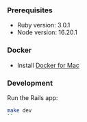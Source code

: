 ### Prerequisites

- Ruby version: 3.0.1
- Node version: 16.20.1

### Docker

- Install [Docker for Mac](https://docs.docker.com/docker-for-mac/install/)

### Development

Run the Rails app:

```sh
make dev
``